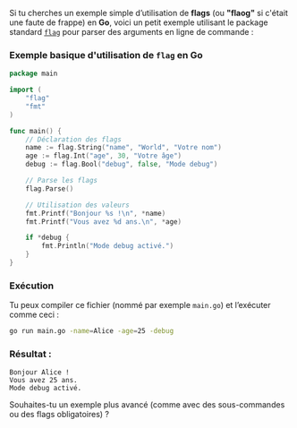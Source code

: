 Si tu cherches un exemple simple d’utilisation de **flags** (ou **"flaog"** si c'était une faute de frappe) en **Go**, voici un petit exemple utilisant le package standard [`flag`](https://pkg.go.dev/flag) pour parser des arguments en ligne de commande :

### Exemple basique d'utilisation de `flag` en Go

```go
package main

import (
	"flag"
	"fmt"
)

func main() {
	// Déclaration des flags
	name := flag.String("name", "World", "Votre nom")
	age := flag.Int("age", 30, "Votre âge")
	debug := flag.Bool("debug", false, "Mode debug")

	// Parse les flags
	flag.Parse()

	// Utilisation des valeurs
	fmt.Printf("Bonjour %s !\n", *name)
	fmt.Printf("Vous avez %d ans.\n", *age)

	if *debug {
		fmt.Println("Mode debug activé.")
	}
}
```

### Exécution

Tu peux compiler ce fichier (nommé par exemple `main.go`) et l’exécuter comme ceci :

```bash
go run main.go -name=Alice -age=25 -debug
```

### Résultat :

```
Bonjour Alice !
Vous avez 25 ans.
Mode debug activé.
```

Souhaites-tu un exemple plus avancé (comme avec des sous-commandes ou des flags obligatoires) ?
